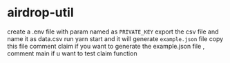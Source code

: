 # airdrop-util
create a .env file with param named as `PRIVATE_KEY`
export the csv file and name it as data.csv
run yarn start and it will generate `example.json` file copy this file
comment claim if you want to generate the example.json file , comment main if u want to test claim function
